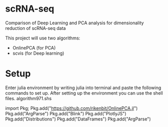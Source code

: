 # scRNA-seq

Comparison of Deep Learning and PCA analysis for dimensionality reduction of scRNA-seq data

This project will use two algorithms:

- OnlinePCA (for PCA)
- scvis (for Deep learning)


# Setup
Enter julia environment by writing julia into terminal and paste the following commands to set up. After setting up the environment you can use the shell files. algorithm971.shs

import Pkg;
Pkg.add("https://github.com/rikenbit/OnlinePCA.jl")
Pkg.add("ArgParse")
Pkg.add("Blink")
Pkg.add("PlotlyJS")
Pkg.add("Distributions")
Pkg.add("DataFrames")
Pkg.add("ArgParse")
